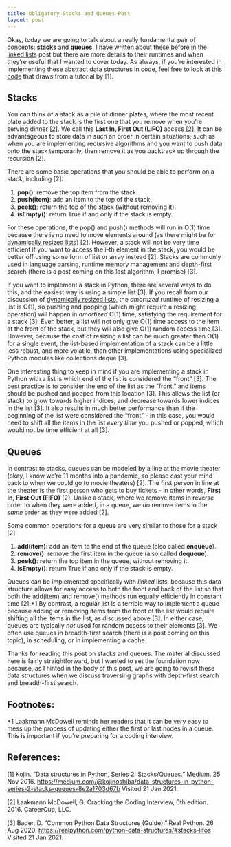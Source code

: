 ```yaml
---
title: Obligatory Stacks and Queues Post
layout: post
---
```


Okay, today we are going to talk about a really fundamental pair of concepts: **stacks** and **queues**. I have written about these before in the [linked lists](https://sassafras13.github.io/LinkedLists/) post but there are more details to their runtimes and when they’re useful that I wanted to cover today. As always, if you’re interested in implementing these abstract data structures in code, feel free to look at [this code](https://github.com/sassafras13/coding-interview/tree/main/stacks-queues) that draws from a tutorial by [1]. 

## Stacks

You can think of a stack as a pile of dinner plates, where the most recent plate added to the stack is the first one that you remove when you’re serving dinner [2]. We call this **Last In, First Out (LIFO)** access [2]. It can be advantageous to store data in such an order in certain situations, such as when you are implementing recursive algorithms and you want to push data onto the stack temporarily, then remove it as you backtrack up through the recursion [2]. 

There are some basic operations that you should be able to perform on a stack, including [2]: 

1. **pop()**: remove the top item from the stack.    
2. **push(item)**: add an item to the top of the stack.    
3. **peek()**: return the top of the stack (without removing it).   
4. **isEmpty()**: return True if and only if the stack is empty.   

For these operations, the pop() and push() methods will run in O(1) time because there is no need to move elements around (as there might be for [dynamically resized lists](https://sassafras13.github.io/DynamicResizeLists/)) [2]. However, a stack will not be very time efficient if you want to access the i-th element in the stack; you would be better off using some form of list or array instead [2]. Stacks are commonly used in language parsing, runtime memory management and depth-first search (there is a post coming on this last algorithm, I promise) [3]. 

If you want to implement a stack in Python, there are several ways to do this, and the easiest way is using a simple list [3]. If you recall from our discussion of [dynamically resized lists](https://sassafras13.github.io/DynamicResizeLists/), the _amortized_ runtime of resizing a list is O(1), so pushing and popping (which might require a resizing operation) will happen in _amortized_ O(1) time, satisfying the requirement for a stack [3]. Even better, a list will not only give O(1) time access to the item at the front of the stack, but they will also give O(1) random access time [3]. However, because the cost of resizing a list can be much greater than O(1) for a single event, the list-based implementation of a stack can be a little less robust, and more volatile, than other implementations using specialized Python modules like collections.deque [3]. 

One interesting thing to keep in mind if you are implementing a stack in Python with a list is which end of the list is considered the “front” [3]. The best practice is to consider the end of the list as the “front,” and items should be pushed and popped from this location [3]. This allows the list (or stack) to grow towards higher indices, and decrease towards lower indices in the list [3]. It also results in much better performance than if the beginning of the list were considered the “front” - in this case, you would need to shift all the items in the list _every time_ you pushed or popped, which would not be time efficient at all [3]. 

## Queues 

In contrast to stacks, queues can be modeled by a line at the movie theater (okay, I know we’re 11 months into a pandemic, so please cast your mind back to when we could go to movie theaters) [2]. The first person in line at the theater is the first person who gets to buy tickets - in other words, **First In, First Out (FIFO)** [2]. Unlike a stack, where we remove items in reverse order to when they were added, in a queue, we _do_ remove items in the _same_ order as they were added [2]. 

Some common operations for a queue are very similar to those for a stack [2]: 

1. **add(item)**: add an item to the end of the queue (also called **enqueue**).   
2. **remove()**: remove the first item in the queue (also called **dequeue**).   
3. **peek()**: return the top item in the queue, without removing it.  
4. **isEmpty()**: return True if and only if the stack is empty.   

Queues can be implemented specifically with _linked_ lists, because this data structure allows for easy access to both the front and back of the list so that both the add(item) and remove() methods run equally efficiently in constant time [2].*1 By contrast, a regular list is a terrible way to implement a queue because adding or removing items from the front of the list would require shifting all the items in the list, as discussed above [3]. In either case, queues are typically _not_ used for random access to their elements [3]. We often use queues in breadth-first search (there is a post coming on this topic), in scheduling, or in implementing a cache. 

Thanks for reading this post on stacks and queues. The material discussed here is fairly straightforward, but I wanted to set the foundation now because, as I hinted in the body of this post, we are going to revisit these data structures when we discuss traversing graphs with depth-first search and breadth-first search. 

## Footnotes: 

*1 Laakmann McDowell reminds her readers that it can be very easy to mess up the process of updating either the first or last nodes in a queue. This is important if you’re preparing for a coding interview. 

## References: 

[1] Kojin. “Data structures in Python, Series 2: Stacks/Queues.” Medium. 25 Nov 2016. <https://medium.com/@kojinoshiba/data-structures-in-python-series-2-stacks-queues-8e2a1703d67b> Visited 21 Jan 2021. 

[2] Laakmann McDowell, G. Cracking the Coding Interview, 6th edition. 2016. CareerCup, LLC.

[3] Bader, D. “Common Python Data Structures (Guide).” Real Python. 26 Aug 2020. <https://realpython.com/python-data-structures/#stacks-lifos> Visited 21 Jan 2021. 
